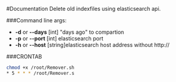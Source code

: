 #Documentation
Delete old indexfiles using elasticsearch api.

###Command line args:
* **-d** or **--days** [int] "days ago" to compartion
* **-p** or **--port** [int] elasticsearch port
* **-h** or **--host** [string]elasticsearch host address without http://

###CRONTAB
```sh
chmod +x /root/Remover.sh
* 5 * * * /root/Remover.s
```